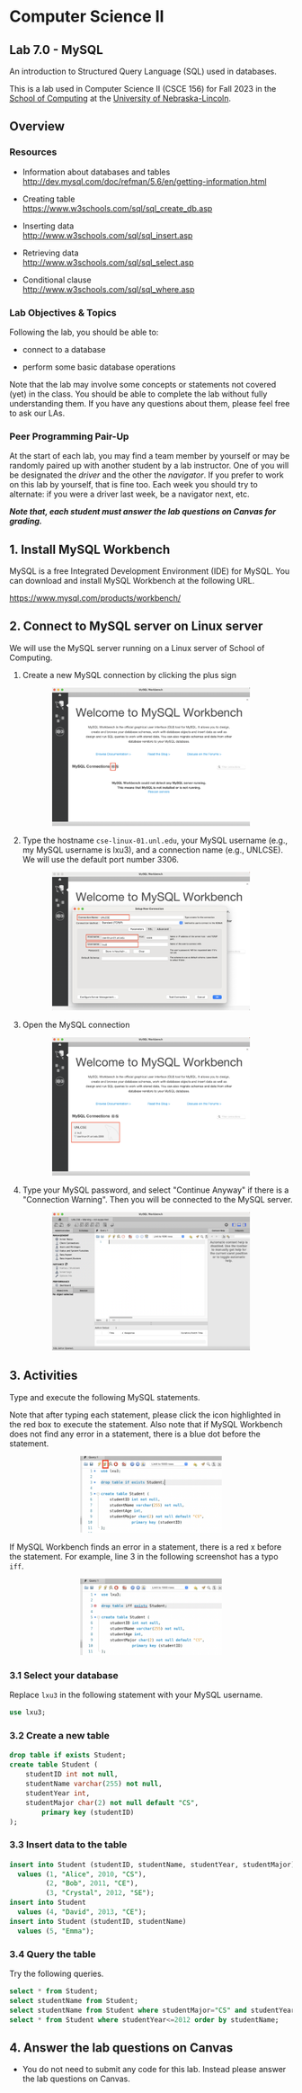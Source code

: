 # Computer Science II
## Lab 7.0 - MySQL

An introduction to Structured Query Language (SQL) used in databases.

This is a lab used in Computer Science II (CSCE 156) for Fall 2023 
in the [School of Computing](https://computing.unl.edu) 
at the [University of Nebraska-Lincoln](https://www.unl.edu).

## Overview

### Resources

-   Information about databases and tables  
        <http://dev.mysql.com/doc/refman/5.6/en/getting-information.html>

-   Creating table  
        <https://www.w3schools.com/sql/sql_create_db.asp>

-   Inserting data  
        <http://www.w3schools.com/sql/sql_insert.asp>

-   Retrieving data  
        <http://www.w3schools.com/sql/sql_select.asp>

-   Conditional clause  
        <http://www.w3schools.com/sql/sql_where.asp>


    
### Lab Objectives & Topics

Following the lab, you should be able to:

-   connect to a database

-   perform some basic database operations

Note that the lab may involve some concepts or statements not covered (yet) in the class. You should be able to complete the lab without fully understanding them. If you have any questions about them, please feel free to ask our LAs. 


### Peer Programming Pair-Up

At the start of
each lab, you may find a team member by yourself or may be randomly paired up with another student by
a lab instructor.  One of you will be designated the *driver* 
and the other the *navigator*. If you prefer to work on this lab by yourself, that is fine too.  Each week you should try to alternate: if you were a driver 
last week, be a navigator next, etc. 

***Note that, each student must answer the lab questions on Canvas for grading.***

## 1. Install MySQL Workbench

MySQL is a free Integrated Development Environment (IDE) for MySQL.  You can download and install
MySQL Workbench at the following URL.

https://www.mysql.com/products/workbench/
    

## 2. Connect to MySQL server on Linux server

We will use the MySQL server running on a Linux server of School of Computing.

1. Create a new MySQL connection by clicking the plus sign 
<p align="center">
<img src="images/Workbench-1.png" alt="create a new connection" width="70%"/>
</p>  

2. Type the hostname `cse-linux-01.unl.edu`, your MySQL username (e.g., my MySQL username is lxu3), and a connection name (e.g., UNLCSE). We will use the default port number 3306. 
<p align="center">
<img src="images/Workbench-2.png" alt="hostname" width="70%"/>
</p>  

3. Open the MySQL connection 
<p align="center">
<img src="images/Workbench-3.png" alt="open a new connection" width="70%"/>
</p>  

4. Type your MySQL password, and select "Continue Anyway" if there is a "Connection Warning". Then you will be connected to the MySQL server. 
<p align="center">
<img src="images/Workbench-4.png" alt="connect" width="70%"/>
</p>  

## 3. Activities 

Type and execute the following MySQL statements.

Note that after typing each statement, please click the icon highlighted in the red box to execute the statement. Also note that if MySQL Workbench does not find any error in a statement, there is a blue dot before the statement.
<p align="center">
<img src="images/Workbench-5.png" alt="execute" width="50%"/>
</p>  

If MySQL Workbench finds an error in a statement, there is a red x before the statement. For example, line 3 in the following screenshot has a typo `iff`.
<p align="center">
<img src="images/Workbench-6.png" alt="invalid" width="50%"/>
</p>  

### 3.1 Select your database

Replace `lxu3` in the following statement with your MySQL username. 

```sql
use lxu3;
```

### 3.2 Create a new table

```sql
drop table if exists Student;
create table Student (
	studentID int not null,
	studentName varchar(255) not null,
	studentYear int,
	studentMajor char(2) not null default "CS",
        primary key (studentID)
);
```


### 3.3 Insert data to the table

```sql
insert into Student (studentID, studentName, studentYear, studentMajor) 
  values (1, "Alice", 2010, "CS"),
         (2, "Bob", 2011, "CE"),
         (3, "Crystal", 2012, "SE");
insert into Student 
  values (4, "David", 2013, "CE");
insert into Student (studentID, studentName) 
  values (5, "Emma");
```

### 3.4 Query the table

Try the following queries.

```sql
select * from Student;
select studentName from Student;
select studentName from Student where studentMajor="CS" and studentYear<=2012;
select * from Student where studentYear<=2012 order by studentName;
```

## 4. Answer the lab questions on Canvas

* You do not need to submit any code for this lab. Instead please answer the lab questions on Canvas. 
